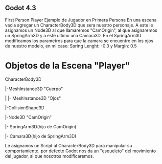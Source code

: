 ## Godot 4.3

First Person Player
Ejemplo de Jugador en Primera Persona
En una escena vacia agregar un CharacterBody3D que sera nuestro personaje.
A este le asignamos un Node3D al que llamaremos "CamOrigin", al que asignaremos un SpringArm3D y a este ultimo una Camara3D.
En el SpringArm3D modificamos los parametros para que la camara se encuentre en los ojos de nuestro modelo, en mi caso: Spring Lenght: -0.3 y Margin: 0.5

# Objetos de la Escena "Player"

CharacterBody3D

|-MeshInstance3D "Cuerpo"

|  |- MeshInstance3D "Ojos"
  
|-CollisionShape3D

|-Node3D "CamOrigin"

  |- SpringArm3D(hijo de CamOrigin)
  
   |- Camara3D(hijo de SpringArm3D)
    
Le asignamos un Script al CharacterBody3D para manipular su comportamiento, por defecto Godot nos da un "esqueleto" del movimiento del jugador, al que nosotros modificaremos.
